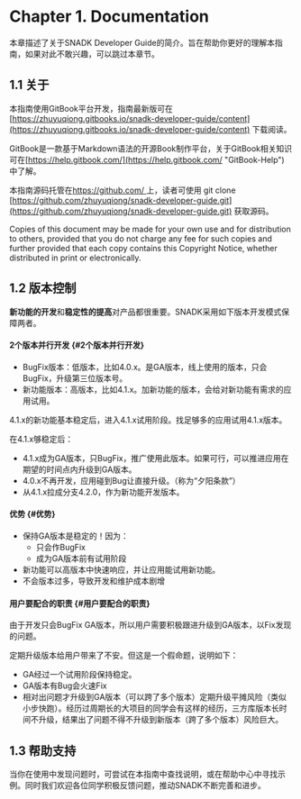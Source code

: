 # Chapter 1. Documentation

本章描述了关于SNADK Developer Guide的简介。旨在帮助你更好的理解本指南，如果对此不敢兴趣，可以跳过本章节。

## 1.1 关于

本指南使用GitBook平台开发，指南最新版可在 [https://zhuyuqiong.gitbooks.io/snadk-developer-guide/content](https://zhuyuqiong.gitbooks.io/snadk-developer-guide/content) 下载阅读。

GitBook是一款基于Markdown语法的开源Book制作平台，关于GitBook相关知识可在[https://help.gitbook.com/](https://help.gitbook.com/ "GitBook-Help") 中了解。

本指南源码托管在[https://github.com/ ](https://github.com/ "Github")上，读者可使用 git clone [https://github.com/zhuyuqiong/snadk-developer-guide.git](https://github.com/zhuyuqiong/snadk-developer-guide.git) 获取源码。

Copies of this document may be made for your own use and for distribution to others, provided that you do not charge any fee for such copies and further provided that each copy contains this Copyright Notice, whether distributed in print or electronically.

## 1.2 版本控制

**新功能的开发**和**稳定性的提高**对产品都很重要。SNADK采用如下版本开发模式保障两者。

#### 2个版本并行开发 {#2个版本并行开发}

* BugFix版本：低版本，比如4.0.x。是GA版本，线上使用的版本，只会BugFix，升级第三位版本号。
* 新功能版本：高版本，比如4.1.x。加新功能的版本，会给对新功能有需求的应用试用。

4.1.x的新功能基本稳定后，进入4.1.x试用阶段。找足够多的应用试用4.1.x版本。

在4.1.x够稳定后：

* 4.1.x成为GA版本，只BugFix，推广使用此版本。如果可行，可以推进应用在期望的时间点内升级到GA版本。
* 4.0.x不再开发，应用碰到Bug让直接升级。（称为“夕阳条款”）
* 从4.1.x拉成分支4.2.0，作为新功能开发版本。

#### 优势 {#优势}

* 保持GA版本是稳定的！因为：
  * 只会作BugFix
  * 成为GA版本前有试用阶段
* 新功能可以高版本中快速响应，并让应用能试用新功能。
* 不会版本过多，导致开发和维护成本剧增

#### 用户要配合的职责 {#用户要配合的职责}

由于开发只会BugFix GA版本，所以用户需要积极跟进升级到GA版本，以Fix发现的问题。

定期升级版本给用户带来了不安。但这是一个假命题，说明如下：

* GA经过一个试用阶段保持稳定。
* GA版本有Bug会火速Fix
* 相对出问题才升级到GA版本（可以跨了多个版本）定期升级平摊风险（类似小步快跑）。经历过周期长的大项目的同学会有这样的经历，三方库版本长时间不升级，结果出了问题不得不升级到新版本（跨了多个版本）风险巨大。

## 1.3 帮助支持

当你在使用中发现问题时，可尝试在本指南中查找说明，或在帮助中心中寻找示例。同时我们欢迎各位同学积极反馈问题，推动SNADK不断完善和进步。


